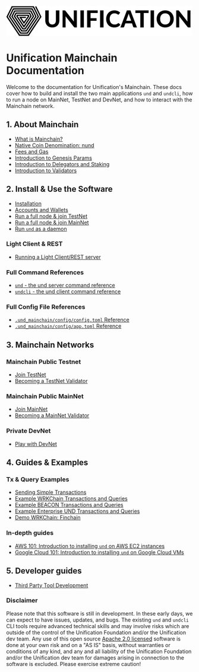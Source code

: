 ![Unification Logo](./.vuepress/public/assets/img/unification_logoblack.png)

# Unification Mainchain Documentation

Welcome to the documentation for Unification's Mainchain. These docs
cover how to build and install the two main applications `und` and `undcli`,
how to run a node on MainNet, TestNet and DevNet, and how to interact with the Mainchain network.

## 1. About Mainchain

- [What is Mainchain?](introduction/about-mainchain.md)
- [Native Coin Denomination: nund](introduction/denomination.md)
- [Fees and Gas](introduction/fees-and-gas.md)
- [Introduction to Genesis Params](introduction/genesis-settings.md)
- [Introduction to Delegators and Staking](introduction/delegators.md)
- [Introduction to Validators](introduction/validators.md)

## 2. Install & Use the Software

- [Installation](software/installation.md)
- [Accounts and Wallets](software/accounts-wallets.md)
- [Run a full node & join TestNet](networks/join-testnet.md)
- [Run a full node & join MainNet](networks/join-mainnet.md)
- [Run `und` as a daemon](software/run-und-as-service.md)

### Light Client & REST

- [Running a Light Client/REST server](software/light-client-rpc.md)


### Full Command References

- [`und` - the und server command reference](software/und-commands.md)
- [`undcli` - the und client command reference](software/undcli-commands.md)

### Full Config File References

- [`.und_mainchain/config/config.toml` Reference](software/und-mainchain-config-ref.md)
- [`.und_mainchain/config/app.toml` Reference](software/und-mainchain-app-config-ref.md)
## 3. Mainchain Networks

### Mainchain Public Testnet

- [Join TestNet](networks/join-testnet.md)
- [Becoming a TestNet Validator](networks/become-testnet-validator.md)

### Mainchain Public MainNet

- [Join MainNet](networks/join-mainnet.md)
- [Becoming a MainNet Validator](networks/become-mainnet-validator.md)

### Private DevNet

- [Play with DevNet](networks/local-devnet.md)

## 4. Guides & Examples

### Tx & Query Examples
- [Sending Simple Transactions](examples/transactions.md)
- [Example WRKChain Transactions and Queries](examples/wrkchain.md)
- [Example BEACON Transactions and Queries](examples/beacon.md)
- [Example Enterprise UND Transactions and Queries](examples/enterprise-und.md)
- [Demo WRKChain: Finchain](examples/finchain.md)

### In-depth guides

- [AWS 101: Introduction to installing `und` on AWS EC2 instances](guides/cloud/install-aws.md)
- [Google Cloud 101: Introduction to installing `und` on Google Cloud VMs](guides/cloud/install-gc.md)

## 5. Developer guides

- [Third Party Tool Development](developers/third-party.md)

### Disclaimer
Please note that this software is still in development. In these early days, we can expect to have issues, updates, and bugs. The existing `und` and `undcli` CLI tools require advanced technical skills and may involve risks which are outside of the control of the Unification Foundation and/or the Unification dev team. Any use of this open source [Apache 2.0 licensed](https://github.com/unification-com/mainchain/blob/master/LICENSE) software is done at your own risk and on a "AS IS" basis, without warranties or conditions of any kind, and any and all liability of the Unification Foundation and/or the Unification dev team for damages arising in connection to the software is excluded. Please exercise extreme caution!
